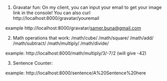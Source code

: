 1. Gravatar fun:
On my client, you can input your email to get your image link in the console!
You can also curl http://localhost:8000/gravatar/youremail

example http://localhost:8000/gravatar/samer.buna@gmail.com

2. Math operations that work:
/math/cube/
/math/square/
/math/add/
/math/subtract/
/math/multiply/
/math/divide/

example: http://localhost:8000/math/multiply/3/-7/2     (will give -42)

3. Sentence Counter:

example: http://localhost:8000/sentence/A%20Sentence%20here